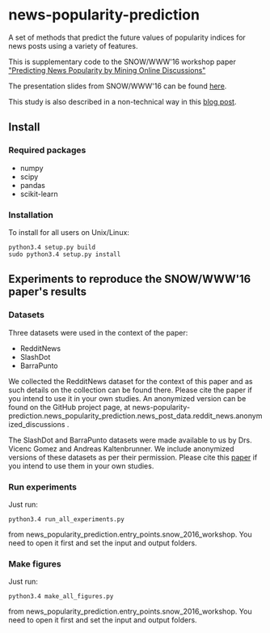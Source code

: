 # news-popularity-prediction
A set of methods that predict the future values of popularity indices for news posts using a variety of features.

This is supplementary code to the SNOW/WWW'16 workshop paper ["Predicting News Popularity by Mining Online Discussions"](http://dl.acm.org/citation.cfm?doid=2872518.2890096)

The presentation slides from SNOW/WWW'16 can be found [here](http://www.slideshare.net/sympapadopoulos/predicting-news-popularity-by-mining-online-discussions).

This study is also described in a non-technical way in this [blog post](http://www.snow-workshop.org/2016/predicting-news-popularity-by-mining-online-discussions/).

Install
-------
### Required packages
- numpy
- scipy
- pandas
- scikit-learn

### Installation
To install for all users on Unix/Linux:

    python3.4 setup.py build
    sudo python3.4 setup.py install
    
Experiments to reproduce the SNOW/WWW'16 paper's results
--------------------------------------------------------
### Datasets
Three datasets were used in the context of the paper:
- RedditNews
- SlashDot
- BarraPunto

We collected the RedditNews dataset for the context of this paper and as such details on the collection can be found there. Please cite the paper if you intend to use it in your own studies. An anonymized version can be found on the GitHub project page, at news-popularity-prediction.news_popularity_prediction.news_post_data.reddit_news.anonymized_discussions
.

The SlashDot and BarraPunto datasets were made available to us by Drs. Vicenc Gomez and Andreas Kaltenbrunner. We include anonymized versions of these datasets as per their permission. Please cite this [paper](http://link.springer.com/article/10.1007/s11280-012-0162-8) if you intend to use them in your own studies.

### Run experiments

Just run:

    python3.4 run_all_experiments.py
    
from news_popularity_prediction.entry_points.snow_2016_workshop. You need to open it first and set the input and output folders.

### Make figures

Just run:

    python3.4 make_all_figures.py
    
from news_popularity_prediction.entry_points.snow_2016_workshop. You need to open it first and set the input and output folders.